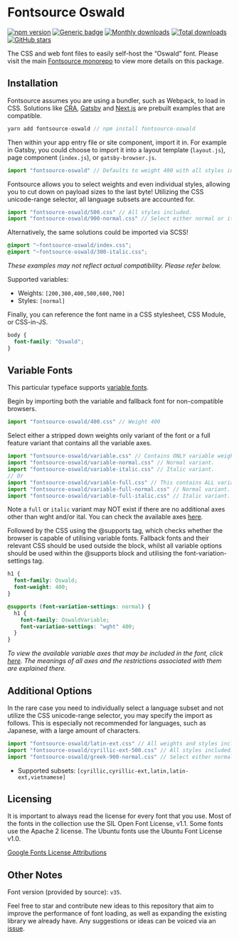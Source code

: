 # Fontsource Oswald

[![npm version](https://badge.fury.io/js/fontsource-oswald.svg)](https://www.npmjs.com/package/fontsource-oswald) [![Generic badge](https://img.shields.io/badge/fontsource-passing-brightgreen)](https://github.com/fontsource/fontsource) [![Monthly downloads](https://badgen.net/npm/dm/fontsource-oswald)](https://github.com/fontsource/fontsource) [![Total downloads](https://badgen.net/npm/dt/fontsource-oswald)](https://github.com/fontsource/fontsource) [![GitHub stars](https://img.shields.io/github/stars/DecliningLotus/fontsource.svg?style=social&label=Star)](https://github.com/fontsource/fontsource/stargazers)

The CSS and web font files to easily self-host the “Oswald” font. Please visit the main [Fontsource monorepo](https://github.com/fontsource/fontsource) to view more details on this package.

## Installation

Fontsource assumes you are using a bundler, such as Webpack, to load in CSS. Solutions like [CRA](https://create-react-app.dev/), [Gatsby](https://www.gatsbyjs.org/) and [Next.js](https://nextjs.org/) are prebuilt examples that are compatible.

```javascript
yarn add fontsource-oswald // npm install fontsource-oswald
```

Then within your app entry file or site component, import it in. For example in Gatsby, you could choose to import it into a layout template (`layout.js`), page component (`index.js`), or `gatsby-browser.js`.

```javascript
import "fontsource-oswald" // Defaults to weight 400 with all styles included.
```

Fontsource allows you to select weights and even individual styles, allowing you to cut down on payload sizes to the last byte! Utilizing the CSS unicode-range selector, all language subsets are accounted for.

```javascript
import "fontsource-oswald/500.css" // All styles included.
import "fontsource-oswald/900-normal.css" // Select either normal or italic.
```

Alternatively, the same solutions could be imported via SCSS!

```scss
@import "~fontsource-oswald/index.css";
@import "~fontsource-oswald/300-italic.css";
```

_These examples may not reflect actual compatibility. Please refer below._

Supported variables:

- Weights: `[200,300,400,500,600,700]`
- Styles: `[normal]`

Finally, you can reference the font name in a CSS stylesheet, CSS Module, or CSS-in-JS.

```css
body {
  font-family: "Oswald";
}
```

## Variable Fonts

This particular typeface supports [variable fonts](https://developer.mozilla.org/en-US/docs/Web/CSS/CSS_Fonts/Variable_Fonts_Guide).

Begin by importing both the variable and fallback font for non-compatible browsers.

```js
import "fontsource-oswald/400.css" // Weight 400
```

Select either a stripped down weights only variant of the font or a full feature variant that contains all the variable axes.

```js
import "fontsource-oswald/variable.css" // Contains ONLY variable weights and no other axes. Both normal and italic.
import "fontsource-oswald/variable-normal.css" // Normal variant.
import "fontsource-oswald/variable-italic.css" // Italic variant.
// Or
import "fontsource-oswald/variable-full.css" // This contains ALL variable axes. Font files are larger. Both normal and italic.
import "fontsource-oswald/variable-full-normal.css" // Normal variant.
import "fontsource-oswald/variable-full-italic.css" // Italic variant.
```

Note a `full` or `italic` variant may NOT exist if there are no additional axes other than wght and/or ital. You can check the available axes [here](https://fonts.google.com/variablefonts).

Followed by the CSS using the @supports tag, which checks whether the browser is capable of utilising variable fonts. Fallback fonts and their relevant CSS should be used outside the block, whilst all variable options should be used within the @supports block and utilising the font-variation-settings tag.

```css
h1 {
  font-family: Oswald;
  font-weight: 400;
}

@supports (font-variation-settings: normal) {
  h1 {
    font-family: OswaldVariable;
    font-variation-settings: "wght" 400;
  }
}
```

_To view the available variable axes that may be included in the font, click [here](https://fonts.google.com/variablefonts). The meanings of all axes and the restrictions associated with them are explained there._

## Additional Options

In the rare case you need to individually select a language subset and not utilize the CSS unicode-range selector, you may specify the import as follows. This is especially not recommended for languages, such as Japanese, with a large amount of characters.

```javascript
import "fontsource-oswald/latin-ext.css" // All weights and styles included.
import "fontsource-oswald/cyrillic-ext-500.css" // All styles included.
import "fontsource-oswald/greek-900-normal.css" // Select either normal or italic.
```

- Supported subsets: `[cyrillic,cyrillic-ext,latin,latin-ext,vietnamese]`

## Licensing

It is important to always read the license for every font that you use.
Most of the fonts in the collection use the SIL Open Font License, v1.1. Some fonts use the Apache 2 license. The Ubuntu fonts use the Ubuntu Font License v1.0.

[Google Fonts License Attributions](https://fonts.google.com/attribution)

## Other Notes

Font version (provided by source): `v35`.

Feel free to star and contribute new ideas to this repository that aim to improve the performance of font loading, as well as expanding the existing library we already have. Any suggestions or ideas can be voiced via an [issue](https://github.com/fontsource/fontsource/issues).
